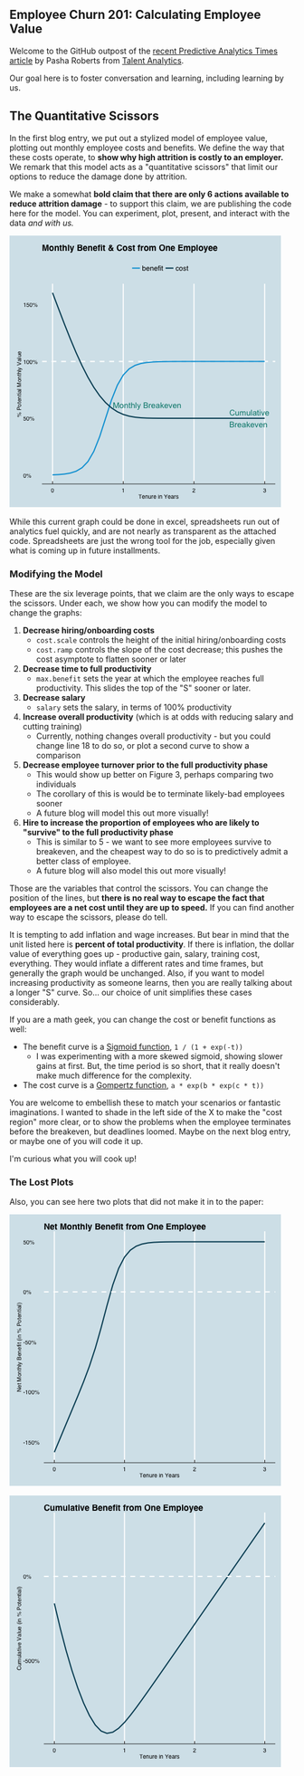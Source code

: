 ## Employee Churn 201: Calculating Employee Value

Welcome to the GitHub outpost of the [recent Predictive Analytics Times article][patimes] by Pasha Roberts from [Talent Analytics][ta].

Our goal here is to foster conversation and learning, including learning by us.

## The Quantitative Scissors
In the first blog entry, we put out a stylized model of employee value, plotting out monthly employee costs and benefits.
We define the way that these costs operate, to **show why high attrition is costly to an employer.**
We remark that this model acts as a "quantitative scissors" that limit our options to reduce the damage done by attrition.

We make a somewhat **bold claim that there are only 6 actions available to reduce attrition damage** - to support this claim,
we are publishing the code here for the model.  You can experiment, plot, present, and interact with the data *and with us.*

![Figure1][]

While this current graph could be done in excel, spreadsheets run out of analytics fuel quickly, and are not nearly as transparent as the attached code.
Spreadsheets are just the wrong tool for the job, especially given what is coming up in future installments.

### Modifying the Model

These are the six leverage points, that we claim are the only ways to escape the scissors.  Under each, we show how you can modify the model to change the graphs:

1. **Decrease hiring/onboarding costs**
	- `cost.scale` controls the height of the initial hiring/onboarding costs
	- `cost.ramp` controls the slope of the cost decrease; this pushes the cost asymptote to flatten sooner or later
2. **Decrease time to full productivity**
	- `max.benefit` sets the year at which the employee reaches full productivity.  This slides the top of the "S" sooner or later.
3. **Decrease salary**
	- `salary` sets the salary, in terms of 100% productivity
4. **Increase overall productivity** (which is at odds with reducing salary and cutting training)
	- Currently, nothing changes overall productivity - but you could change line 18 to do so, or plot a second curve to show a comparison
5. **Decrease employee turnover prior to the full productivity phase**
	- This would show up better on Figure 3, perhaps comparing two individuals
	- The corollary of this is would be to terminate likely-bad employees sooner
	- A future blog will model this out more visually!
6. **Hire to increase the proportion of employees who are likely to "survive" to the full productivity phase**
	- This is similar to 5 - we want to see more employees survive to breakeven, and the cheapest way to do so is to predictively admit a better class of employee.
	- A future blog will also model this out more visually!

Those are the variables that control the scissors.
You can change the position of the lines, but **there is no real way to escape the fact that employees are a net cost until they are up to speed.**
If you can find another way to escape the scissors, please do tell.

It is tempting to add inflation and wage increases.
But bear in mind that the unit listed here is **percent of total productivity**.
If there is inflation, the dollar value of everything goes up - productive gain, salary, training cost, everything.
They would inflate a different rates and time frames, but generally the graph would be unchanged.
Also, if you want to model increasing productivity as someone learns, then you are really talking about a longer "S" curve.
So... our choice of unit simplifies these cases considerably.

If you are a math geek, you can change the cost or benefit functions as well:

- The benefit curve is a [Sigmoid function][sigmoid], `1 / (1 + exp(-t))`
	- I was experimenting with a more skewed sigmoid, showing slower gains at first.  But, the time period is so short, that it really doesn't make much difference for the complexity.
- The cost curve is a [Gompertz function][gompertz], `a * exp(b * exp(c * t))`

You are welcome to embellish these to match your scenarios or fantastic imaginations.
I wanted to shade in the left side of the X to make the "cost region" more clear, or to show the problems when the employee terminates before the breakeven, but deadlines loomed.  Maybe on the next blog entry, or maybe one of you will code it up.

I'm curious what you will cook up!

### The Lost Plots

Also, you can see here two plots that did not make it in to the paper:

![Figure2][]

![Figure3][]



[patimes]: http://www.predictiveanalyticsworld.com/patimes/employee-churn-201-calculating-employee-value/
[ta]: http://www.talentanalytics.com
[sigmoid]: http://en.wikipedia.org/wiki/Sigmoid_function
[gompertz]: http://en.wikipedia.org/wiki/Gompertz_curve

[Figure1]: plots/pat201_fig1.png "Figure 1: Monthly Cost & Benefit from One Employee"
[Figure2]: plots/pat201_fig2.png "Figure 2: Net Monthly Benefit from One Employee"
[Figure3]: plots/pat201_fig3.png "Figure 3: Cumulative Benefit from One Employee"
